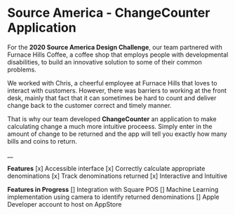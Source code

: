 # Source America - ChangeCounter Application

For the __2020 Source America Design Challenge__, our team partnered with Furnace Hills Coffee, a coffee shop that employs people with developmental disabilities, to build an innovative solution to some of their common problems.

We worked with Chris, a cheerful employee at Furnace Hills that loves to interact with customers. However, there was barriers to working at the front desk, mainly that fact that it can sometimes be hard to count and deliver change back to the customer correct and timely manner.

That is why our team developed __ChangeCounter__ an application to make calculating change a much more intuitive proceess. Simply enter in the amount of change to be returned and the app will tell you exactly how many bills and coins to return.

__

__Features__
[x] Accessible interface
[x] Correctly calculate appropriate denominations
[x] Track denominations returned
[x] Interactive and Intuitive

__Features in Progress__
[] Integration with Square POS
[] Machine Learning implementation using camera to identify returned denominations
[] Apple Developer account to host on AppStore
